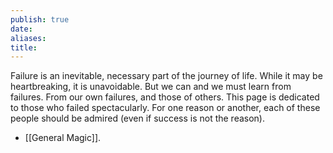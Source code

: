 ```yaml
---
publish: true
date: 
aliases: 
title:
---
```

Failure is an inevitable, necessary part of the journey of life. While it may be heartbreaking, it is unavoidable. But we can and we must learn from failures. From our own failures, and those of others. This page is dedicated to those who failed spectacularly. For one reason or another, each of these people should be admired (even if success is not the reason). 

- [[General Magic]]. 